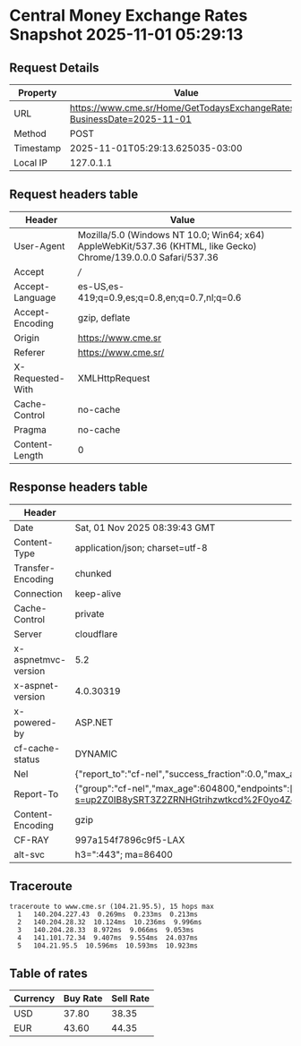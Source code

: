 # Central Money Exchange Rates Snapshot 2025-11-01 05:29:13
## Request Details

| Property | Value |
|----------|-------|
| URL | https://www.cme.sr/Home/GetTodaysExchangeRates/?BusinessDate=2025-11-01 |
| Method | POST |
| Timestamp | 2025-11-01T05:29:13.625035-03:00 |
| Local IP | 127.0.1.1 |
    
## Request headers table

| Header | Value |
|--------|-------|
| User-Agent | Mozilla/5.0 (Windows NT 10.0; Win64; x64) AppleWebKit/537.36 (KHTML, like Gecko) Chrome/139.0.0.0 Safari/537.36 |
| Accept | */* |
| Accept-Language | es-US,es-419;q=0.9,es;q=0.8,en;q=0.7,nl;q=0.6 |
| Accept-Encoding | gzip, deflate |
| Origin | https://www.cme.sr |
| Referer | https://www.cme.sr/ |
| X-Requested-With | XMLHttpRequest |
| Cache-Control | no-cache |
| Pragma | no-cache |
| Content-Length | 0 |

    
## Response headers table
| Header | Value |
|--------|-------|
| Date | Sat, 01 Nov 2025 08:39:43 GMT |
| Content-Type | application/json; charset=utf-8 |
| Transfer-Encoding | chunked |
| Connection | keep-alive |
| Cache-Control | private |
| Server | cloudflare |
| x-aspnetmvc-version | 5.2 |
| x-aspnet-version | 4.0.30319 |
| x-powered-by | ASP.NET |
| cf-cache-status | DYNAMIC |
| Nel | {"report_to":"cf-nel","success_fraction":0.0,"max_age":604800} |
| Report-To | {"group":"cf-nel","max_age":604800,"endpoints":[{"url":"https://a.nel.cloudflare.com/report/v4?s=up2Z0IB8ySRT3Z2ZRNHGtrihzwtkcd%2F0yo4Z4B8bripi30a0WOOy2czWVa%2FligM%2F1ccZ%2F715vSCVqHP1efg3mER6nqOSKuHHAoU%3D"}]} |
| Content-Encoding | gzip |
| CF-RAY | 997a154f7896c9f5-LAX |
| alt-svc | h3=":443"; ma=86400 |

## Traceroute 

```
traceroute to www.cme.sr (104.21.95.5), 15 hops max
  1   140.204.227.43  0.269ms  0.233ms  0.213ms 
  2   140.204.28.32  10.124ms  10.236ms  9.996ms 
  3   140.204.28.33  8.972ms  9.066ms  9.053ms 
  4   141.101.72.34  9.407ms  9.554ms  24.037ms 
  5   104.21.95.5  10.596ms  10.593ms  10.923ms 

```


## Table of rates

| Currency | Buy Rate | Sell Rate |
|----------|----------|-----------|
| USD | 37.80 | 38.35 |
| EUR | 43.60 | 44.35 |
